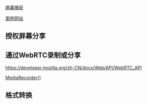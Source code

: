 [屏幕捕获](https://developer.mozilla.org/zh-CN/docs/Web/API/Screen_Capture_API/Using_Screen_Capture)

[案例网站](https://gif-tool.whatthehell.cn/tool/features)

## 授权屏幕分享

## 通过WebRTC录制或分享
https://developer.mozilla.org/zh-CN/docs/Web/API/WebRTC_API

[MediaRecorder()](https://developer.mozilla.org/zh-CN/docs/Web/API/MediaRecorder/MediaRecorder)

## 格式转换